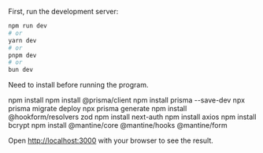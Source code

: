 First, run the development server:

```bash
npm run dev
# or
yarn dev
# or
pnpm dev
# or
bun dev
```

Need to install before running the program.

npm install
npm install @prisma/client
npm install prisma --save-dev
npx prisma migrate deploy
npx prisma generate
npm install @hookform/resolvers zod
npm install next-auth
npm install axios
npm install bcrypt
npm install @mantine/core @mantine/hooks @mantine/form


Open [http://localhost:3000](http://localhost:3000) with your browser to see the result.

